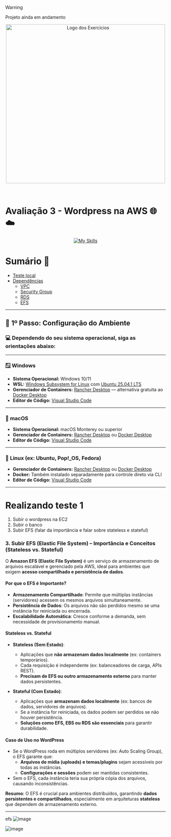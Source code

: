 > [!WARNING]
> Projeto ainda em andamento

<p align="center">
  <img src="https://github.com/user-attachments/assets/fc8a7bf4-b1bf-45ee-84d0-8ffffbf0cec9" alt="Logo dos Exercícios" width="500">
</p>
<br>

# Avaliação 3 - Wordpress na AWS 🌐☁️

<div align="center">
  <a href="https://skillicons.dev">
    <img src="https://skillicons.dev/icons?i=aws,linux,docker,wordpress" alt="My Skills" />
  </a>
</div>

# Sumário 📝

- [Teste local](https://github.com/andrrade/Project2-CompassUOL-DevSecOps/blob/main/01-Teste/README.md)
- [Dependências](https://github.com/andrrade/Project2-CompassUOL-DevSecOps/tree/main/02-Dependencias)
  - [VPC](https://github.com/andrrade/Project2-CompassUOL-DevSecOps/blob/main/02-Dependencias/01-VPC/README.md)
  - [Security Group](https://github.com/andrrade/Project2-CompassUOL-DevSecOps/blob/main/02-Dependencias/02-SecurityGroup/README.md)
  - [RDS](https://github.com/andrrade/Project2-CompassUOL-DevSecOps/blob/main/02-Dependencias/03-Banco-de-Dados-RDS/README.md)
  - [EFS](https://github.com/andrrade/Project2-CompassUOL-DevSecOps/blob/main/02-Dependencias/04-EFS/README.md)

---

## 👣 1º Passo: Configuração do Ambiente

### 💻 Dependendo do seu sistema operacional, siga as orientações abaixo:

---

### 🪟 **Windows**

* **Sistema Operacional:** Windows 10/11
* **WSL:** [Windows Subsystem for Linux](https://learn.microsoft.com/en-us/windows/wsl/) com [Ubuntu 25.04.1 LTS](https://documentation.ubuntu.com/server/)
* **Gerenciador de Containers:** [Rancher Desktop](https://rancherdesktop.io/) — alternativa gratuita ao [Docker Desktop](https://www.docker.com/products/docker-desktop/)
* **Editor de Código:** [Visual Studio Code](https://code.visualstudio.com/)

---

### 🍏 **macOS**

* **Sistema Operacional:** macOS Monterey ou superior
* **Gerenciador de Containers:** [Rancher Desktop](https://rancherdesktop.io/) ou [Docker Desktop](https://www.docker.com/products/docker-desktop/)
* **Editor de Código:** [Visual Studio Code](https://code.visualstudio.com/)

---

### 🐧 **Linux (ex: Ubuntu, Pop!\_OS, Fedora)**

* **Gerenciador de Containers:** [Rancher Desktop](https://rancherdesktop.io/) ou [Docker Desktop](https://www.docker.com/products/docker-desktop/)
* **Docker:** Também instalado separadamente para controle direto via CLI
* **Editor de Código:** [Visual Studio Code](https://code.visualstudio.com/)

---

# Realizando teste 1
1. Subir o wordpress na EC2
2. Subir o banco
3. Subir EFS (falar da importância e falar sobre stateless e stateful)

### **3. Subir EFS (Elastic File System) – Importância e Conceitos (Stateless vs. Stateful)**  

O **Amazon EFS (Elastic File System)** é um serviço de armazenamento de arquivos escalável e gerenciado pela AWS, ideal para ambientes que exigem **acesso compartilhado e persistência de dados**.  

#### **Por que o EFS é Importante?**  
- **Armazenamento Compartilhado**: Permite que múltiplas instâncias (servidores) acessem os mesmos arquivos simultaneamente.  
- **Persistência de Dados**: Os arquivos não são perdidos mesmo se uma instância for reiniciada ou encerrada.  
- **Escalabilidade Automática**: Cresce conforme a demanda, sem necessidade de provisionamento manual.  

#### **Stateless vs. Stateful**  
- **Stateless (Sem Estado)**:  
  - Aplicações que **não armazenam dados localmente** (ex: containers temporários).  
  - Cada requisição é independente (ex: balanceadores de carga, APIs REST).  
  - **Precisam de EFS ou outro armazenamento externo** para manter dados persistentes.  

- **Stateful (Com Estado)**:  
  - Aplicações que **armazenam dados localmente** (ex: bancos de dados, servidores de arquivos).  
  - Se a instância for reiniciada, os dados podem ser perdidos se não houver persistência.  
  - **Soluções como EFS, EBS ou RDS são essenciais** para garantir durabilidade.  

#### **Caso de Uso no WordPress**  

- Se o WordPress roda em múltiplos servidores (ex: Auto Scaling Group), o EFS garante que:  
  - **Arquivos de mídia (uploads) e temas/plugins** sejam acessíveis por todas as instâncias.  
  - **Configurações e sessões** podem ser mantidas consistentes.  
- Sem o EFS, cada instância teria sua própria cópia dos arquivos, causando inconsistências.  

**Resumo**: O EFS é crucial para ambientes distribuídos, garantindo **dados persistentes e compartilhados**, especialmente em arquiteturas **stateless** que dependem de armazenamento externo.

---

efs
![image](https://github.com/user-attachments/assets/4dc1d97f-7bb7-4152-894e-8001b8488a60)

![image](https://github.com/user-attachments/assets/f7c30818-2e3c-40e1-87ac-9f47beb8c746)





